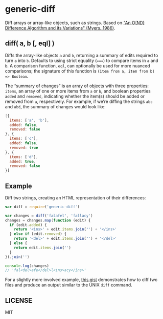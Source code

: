 # generic-diff

Diff arrays or array-like objects, such as strings. Based on ["An O(ND) Difference Algorithm and its Variations" (Myers, 1986)][diff].

## diff( a, b [, eql] )

Diffs the array-like objects `a` and `b`, returning a summary of edits required to turn `a` into `b`. Defaults to using strict equality (`===`) to compare items in `a` and `b`. A comparison function, `eql`, can optionally be used for more nuanced comparisons; the signature of this function is `(item from a, item from b) => Boolean`.

The “summary of changes” is an array of objects with three properties: `items`, an array of one or more items from `a` or `b`, and boolean properties `added` and `removed`, indicating whether the item(s) should be added or removed from `a`, respectively. For example, if we’re diffing the strings `abc` and `abd`, the summary of changes would look like:

```js
[{
  items: ['a', 'b'],
  added: false,
  removed: false
}, {
  items: ['c'],
  added: false,
  removed: true
}, {
  items: ['d'],
  added: true,
  removed: false
}]
```

## Example

Diff two strings, creating an HTML representation of their differences:

```js
var diff = require('generic-diff')

var changes = diff('falafel', 'fallacy')
changes = changes.map(function (edit) {
  if (edit.added) {
    return '<ins>' + edit.items.join('') + '</ins>'
  } else if (edit.removed) {
    return '<del>' + edit.items.join('') + '</del>'
  } else {
    return edit.items.join('')
  }
}).join('')

console.log(changes)
// 'fal<del>afe</del>l<ins>acy</ins>'
```

For a slightly more involved example, [this gist][file-diff] demonstrates how to diff two files and produce an output similar to the UNIX `diff` command.

[file-diff]: https://gist.github.com/lucthev/f7096f85442ec448cb64
[diff]: http://citeseerx.ist.psu.edu/viewdoc/summary?doi=10.1.1.4.6927

## LICENSE

MIT
